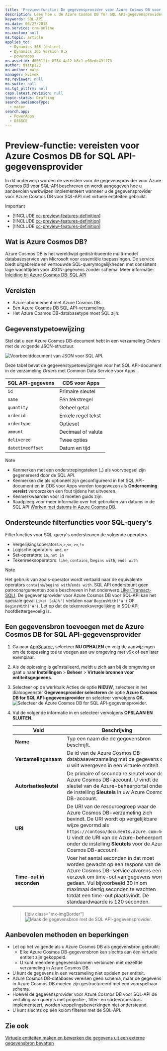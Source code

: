 ```yaml
---
title: 'Preview-functie: De gegevensprovider voor Azure Cosmos DB voor SQL-API gebruiken met Common Data Service voor Apps | MicrosoftDocs'
description: Lees hoe u de Azure Cosmos DB for SQL API-gegevensprovider kunt configureren voor gebruik met virtuele entiteiten.
keywords: SQL-API
ms.date: 06/27/2018
ms.service: crm-online
ms.custom: null
ms.topic: article
applies_to:
  - Dynamics 365 (online)
  - Dynamics 365 Version 9.x
  - powerapps
ms.assetid: d0031ffc-8754-4a12-b8c1-e08edc49ff73
author: Mattp123
ms.author: matp
manager: kvivek
ms.reviewer: null
ms.suite: null
ms.tgt_pltfrm: null
caps.latest.revision: null
topic-status: Drafting
search.audienceType:
  - maker
search.app:
  - PowerApps
  - D365CE
---
```


# <a name="preview-feature-azure-cosmos-db-sql-api-data-provider-requirements"></a>Preview-functie: vereisten voor Azure Cosmos DB for SQL API-gegevensprovider

In dit onderwerp worden de vereisten voor de gegevensprovider voor Azure Cosmos DB voor SQL-API beschreven en wordt aangegeven hoe u aanbevolen werkwijzen implementeert wanneer u de gegevensprovider voor Azure Cosmos DB voor SQL-API met virtuele entiteiten gebruikt. 

> [!IMPORTANT]
> - [!INCLUDE [cc-preview-features-definition](../../includes/cc-preview-features-definition.md)]
> - [!INCLUDE [cc-preview-features-definition](../../includes/cc-preview-features-expect-changes.md)]
> - [!INCLUDE [cc-preview-features-definition](../../includes/cc-preview-features-no-ms-support.md)]


## <a name="what-is-azure-cosmos-db"></a>Wat is Azure Cosmos DB?

Azure Cosmos DB is het wereldwijd gedistribueerde multi-model databaseservice van Microsoft voor essentiële toepassingen. De service biedt uitgebreide en vertrouwde SQL-querymogelijkheden met consistent lage wachttijden voor JSON-gegevens zonder schema. Meer informatie: [Inleiding bij Azure Cosmos DB: SQL API](https://docs.microsoft.com/azure/cosmos-db/sql-api-introduction)

## <a name="requirements"></a>Vereisten

- Azure-abonnement met Azure Cosmos DB.
- Een Azure Cosmos DB SQL API-verzameling.
- Het Azure Cosmos DB-databasetype moet SQL zijn. 

## <a name="data-type-mapping"></a>Gegevenstypetoewijzing

Stel dat u een Azure Cosmos DB-document hebt in een verzameling *Orders* met de volgende JSON-structuur.

![Voorbeelddocument van JSON voor SQL API.](media/documentdbexample.png)

Deze tabel bevat de gegevenstypetoewijzingen voor het SQL API-document in de verzameling *Orders* met Common Data Service voor Apps.

|SQL API-gegevens|CDS voor Apps|
|--|--|
|`id`|Primaire sleutel|
|`name`|Eén tekstregel|
|`quantity`|Geheel getal|
|`orderid`|Enkele regel tekst|
|`ordertype`|Optieset|
|`amount`|Decimaal of valuta|
|`delivered`|Twee opties|
|`datetimeoffset`|Datum en tijd|

> [!NOTE]
> - Kenmerken met een onderstrepingsteken (_) als voorvoegsel zijn gegenereerd door de SQL API.
> - Kenmerken die als optioneel zijn geconfigureerd in het SQL API-document en in CDS voor Apps worden toegewezen als **Onderneming vereist** veroorzaken een fout tijdens het uitvoeren.
> - Kenmerkwaarden voor id moeten guids zijn.
> - Raadpleeg voor meer informatie over het gebruiken van datums in de SQL API [Werken met datums in Azure Cosmos DB](https://azure.microsoft.com/blog/working-with-dates-in-azure-documentdb-4/).

## <a name="supported-sql-query-filtering"></a>Ondersteunde filterfuncties voor SQL-query's

Filterfuncties voor SQL-query's ondersteunen de volgende operators. 

- Vergelijkingsoperators:`<`,`>`,`<=`, `>=`,`!=`
- Logische operators: `and`, `or` 
- Set-operators: `in`, `not in`
- Tekenreeksoperators: `like`, `contains`, b`egins with`, `ends with`

> [!NOTE]
> Het gebruik van zoals-operator wordt vertaald naar de equivalente operators `contains`/`begins with`/`ends with`. SQL API ondersteunt geen patroonargumenten zoals beschreven in het onderwerp [Like (Transact-SQL)](/sql/t-sql/language-elements/like-transact-sql). De gegevensprovider voor Azure Cosmos DB voor SQL-API kan het speciale geval `Like('[aA]%')` vertalen naar `BeginsWith('a')` OF `BeginsWith('A')`. Let op dat de tekenreeksvergelijking in SQL-API hoofdlettergevoelig is.

## <a name="add-a-data-source-using-the-azure-cosmos-db-for-sql-api-data-provider"></a>Een gegevensbron toevoegen met de Azure Cosmos DB for SQL API-gegevensprovider

1. Ga naar [AppSource](https://appsource.microsoft.com/product/dynamics-365/mscrm.documentdb_data_provider?tab=Overview), selecteer **NU OPHALEN** en volg de aanwijzingen om de toepassing toe te voegen aan uw omgeving met v9x of een later exemplaar.
2. Als de oplossing is geïnstalleerd, meldt u zich aan bij de omgeving en gaat u naar **Instellingen** > **Beheer** > **Virtuele bronnen voor entiteitsgegevens**.
3. Selecteer op de werkbalk Acties de optie **NIEUW**, selecteer in het dialoogvenster **Gegevensprovider selecteren** de optie **Azure Cosmos DB for SQL API-gegevensprovider** en selecteer vervolgens **OK**.
![Selecteer de Azure Cosmos DB for SQL API-gegevensprovider.](media/createdatasource.png)
1. Vul de volgende informatie in en selecteer vervolgens **OPSLAAN EN SLUITEN**.

    |Veld|Beschrijving|
    |--|--|
    |**Name**|Typ een naam die de gegevensbron beschrijft.|
    |**Verzamelingsnaam**|De id van de Azure Cosmos DB-databaseverzameling met de gegevens die u wilt weergeven in een virtuele entiteit.  |
    |**Autorisatiesleutel**|De primaire of secundaire sleutel voor de Azure Cosmos DB-account. U vindt de sleutel van de Azure-beheerportal onder de instelling **Sleutels** in uw Azure Cosmos DB-account.|
    |**URI**|De URI van de resourcegroep waar de Azure Cosmos DB-verzameling zich bevindt. De URI wordt op vergelijkbare wijze gevormd als `https://contoso/documents.azure.com:443`. U vindt de URI van de Azure-beheerportal onder de instelling **Sleutels** voor de Azure Cosmos DB-account. |
    |**Time-out in seconden**|Voer het aantal seconden in dat moet worden gewacht op een respons van de Azure Cosmos DB-service alvorens een verzoek om time-out van gegevens wordt gedaan. Vul bijvoorbeeld 30 in om maximaal dertig seconden te wachten totdat een time-out plaatsvindt. De standaardwaarde is 120 seconden.|

    > [!div class="mx-imgBorder"] 
    > ![Maak de gegevensbron met de SQL API-gegevensprovider.](media/cosmosdb-datasource.png)

## <a name="best-practices-and-limitations"></a>Aanbevolen methoden en beperkingen

- Let op het volgende als u Azure Cosmos DB als gegevensbron gebruikt:
   - Elke Azure Cosmos DB-gegevensbron kan slechts aan één virtuele entiteit zijn gekoppeld.
   - U kunt meerdere gegevensbronnen verbinden met dezelfde verzameling in Azure Cosmos DB.
- U kunt de gegevens in een verzameling niet opdelen per entiteit.
- Azure Cosmos DB-databases vereisen geen schema, maar de gegevens in Azure Cosmos DB moeten zijn gestructureerd met een voorspelbaar schema. 
- Hoewel de gegevensprovider voor Azure Cosmos DB voor SQL-API de vertaling van query's met projectie-, filter- en sorteeroperators implementeert, worden koppelingsbewerkingen niet ondersteund.
- U kunt slechts op één kolom filteren met de SQL-API.

## <a name="see-also"></a>Zie ook

[Virtuele entiteiten maken en bewerken die gegevens uit een externe gegevensbron bevatten](create-edit-virtual-entities.md)
